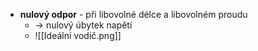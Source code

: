 - **nulový odpor** - při libovolné délce a libovolném proudu
	- -> nulový úbytek napětí 
	- ![[Ideální vodič.png]]